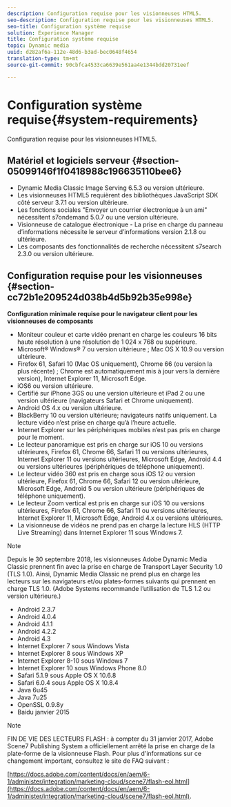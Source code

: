 ```yaml
---
description: Configuration requise pour les visionneuses HTML5.
seo-description: Configuration requise pour les visionneuses HTML5.
seo-title: Configuration système requise
solution: Experience Manager
title: Configuration système requise
topic: Dynamic media
uuid: d282af6a-112e-48d6-b3ad-bec0648f4654
translation-type: tm+mt
source-git-commit: 90cbfca4533ca6639e561aa4e1344bdd20731eef

---
```



# Configuration système requise{#system-requirements}

Configuration requise pour les visionneuses HTML5.

## Matériel et logiciels serveur {#section-05099146f1f0418988c196635110bee6}

* Dynamic Media Classic Image Serving 6.5.3 ou version ultérieure.
* Les visionneuses HTML5 requièrent des bibliothèques JavaScript SDK côté serveur 3.7.1 ou version ultérieure.
* Les fonctions sociales &quot;Envoyer un courrier électronique à un ami&quot; nécessitent s7ondemand 5.0.7 ou une version ultérieure.
* Visionneuse de catalogue électronique - La prise en charge du panneau d’informations nécessite le serveur d’informations version 2.1.8 ou ultérieure.
* Les composants des fonctionnalités de recherche nécessitent s7search 2.3.0 ou version ultérieure.

## Configuration requise pour les visionneuses {#section-cc72b1e209524d038b4d5b92b35e998e}

**Configuration minimale requise pour le navigateur client pour les visionneuses de composants**

* Moniteur couleur et carte vidéo prenant en charge les couleurs 16 bits haute résolution à une résolution de 1 024 x 768 ou supérieure.
* Microsoft® Windows® 7 ou version ultérieure ; Mac OS X 10.9 ou version ultérieure.
* Firefox 61, Safari 10 (Mac OS uniquement), Chrome 66 (ou version la plus récente) ; Chrome est automatiquement mis à jour vers la dernière version), Internet Explorer 11, Microsoft Edge.
* iOS6 ou version ultérieure.
* Certifié sur iPhone 3GS ou une version ultérieure et iPad 2 ou une version ultérieure (navigateurs Safari et Chrome uniquement).
* Android OS 4.x ou version ultérieure.
* BlackBerry 10 ou version ultérieure; navigateurs natifs uniquement. La lecture vidéo n’est prise en charge qu’à l’heure actuelle.
* Internet Explorer sur les périphériques mobiles n’est pas pris en charge pour le moment.
* Le lecteur panoramique est pris en charge sur iOS 10 ou versions ultérieures, Firefox 61, Chrome 66, Safari 11 ou versions ultérieures, Internet Explorer 11 ou versions ultérieures, Microsoft Edge, Android 4.4 ou versions ultérieures (périphériques de téléphone uniquement).
* Le lecteur vidéo 360 est pris en charge sous iOS 12 ou version ultérieure, Firefox 61, Chrome 66, Safari 12 ou version ultérieure, Microsoft Edge, Android 5 ou version ultérieure (périphériques de téléphone uniquement).
* Le lecteur Zoom vertical est pris en charge sur iOS 10 ou versions ultérieures, Firefox 61, Chrome 66, Safari 11 ou versions ultérieures, Internet Explorer 11, Microsoft Edge, Android 4.x ou versions ultérieures.
* La visionneuse de vidéos ne prend pas en charge la lecture HLS (HTTP Live Streaming) dans Internet Explorer 11 sous Windows 7.

<!--<a id="section_1486A48CD38F42E3956E022A48207727"></a>-->

>[!NOTE]
>
>Depuis le 30 septembre 2018, les visionneuses Adobe Dynamic Media Classic prennent fin avec la prise en charge de Transport Layer Security 1.0 (TLS 1.0). Ainsi, Dynamic Media Classic ne prend plus en charge les lecteurs sur les navigateurs et/ou plates-formes suivants qui prennent en charge TLS 1.0. (Adobe Systems recommande l’utilisation de TLS 1.2 ou version ultérieure.)

* Android 2.3.7
* Android 4.0.4
* Android 4.1.1
* Android 4.2.2
* Android 4.3
* Internet Explorer 7 sous Windows Vista
* Internet Explorer 8 sous Windows XP
* Internet Explorer 8-10 sous Windows 7
* Internet Explorer 10 sous Windows Phone 8.0
* Safari 5.1.9 sous Apple OS X 10.6.8
* Safari 6.0.4 sous Apple OS X 10.8.4
* Java 6u45
* Java 7u25
* OpenSSL 0.9.8y
* Baidu janvier 2015

<!--<a id="section_CF857D27B09D4B09999D79DA2628DDEE"></a>-->

>[!NOTE]
>
>FIN DE VIE DES LECTEURS FLASH : à compter du 31 janvier 2017, Adobe Scene7 Publishing System a officiellement arrêté la prise en charge de la plate-forme de la visionneuse Flash. Pour plus d&#39;informations sur ce changement important, consultez le site de FAQ suivant :

[https://docs.adobe.com/content/docs/en/aem/6-1/administer/integration/marketing-cloud/scene7/flash-eol.html](https://docs.adobe.com/content/docs/en/aem/6-1/administer/integration/marketing-cloud/scene7/flash-eol.html).
